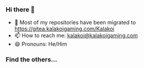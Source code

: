 ### Hi there 👋
- 🔭 Most of my repositories have been migrated to https://gitea.kalakoigaming.com/Kalakoi
- 📫 How to reach me: kalakoi@kalakoigaming.com
- 😄 Pronouns: He/Him
### Find the others...
